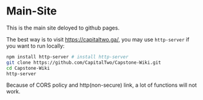 # Main-Site

This is the main site deloyed to github pages. 

The best way is to visit https://capitaltwo.ga/, you may use `http-server` if you want to run locally: 

```bash
npm install http-server # install http-server
git clone https://github.com/CapitalTwo/Capstone-Wiki.git
cd Capstone-Wiki
http-server
```

Because of CORS policy and http(non-secure) link, a lot of functions will not work. 

